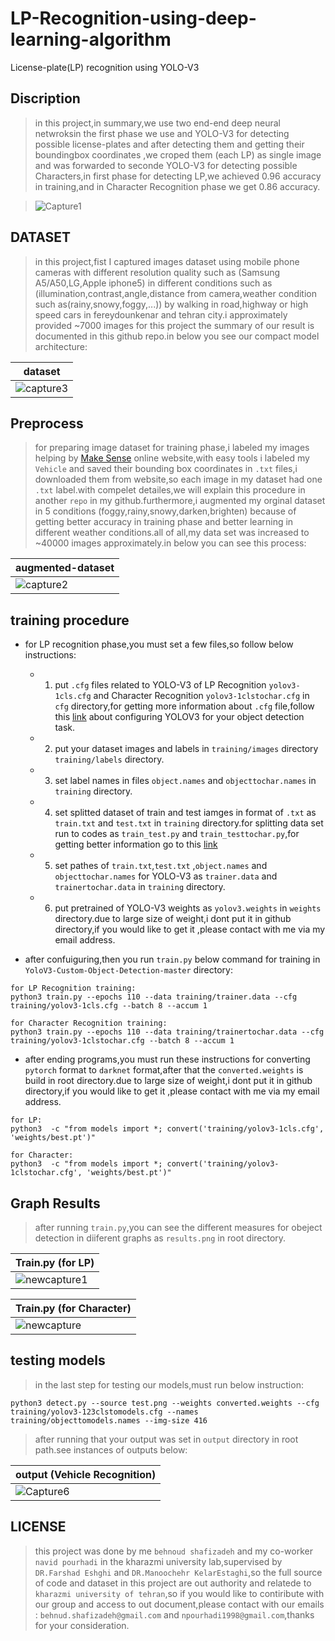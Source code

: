# LP-Recognition-using-deep-learning-algorithm
License-plate(LP) recognition using YOLO-V3

## Discription
> in this project,in summary,we use two end-end deep neural netwroksin the first phase we use and YOLO-V3 for detecting possible license-plates and after detecting them and getting their boundingbox coordinates ,we croped them (each LP) as single image and was forwarded to seconde YOLO-V3 for detecting possible Characters,in first phase for detecting LP,we achieved 0.96 accuracy in training,and in Character Recognition phase we get 0.86 accuracy.

> ![Capture1](https://user-images.githubusercontent.com/53394692/110437818-05442300-80cb-11eb-82e2-2c9efeaffc5f.PNG)

## DATASET
> in this project,fist I captured images dataset using mobile phone cameras with different resolution quality such as (Samsung A5/A50,LG,Apple iphone5) in different conditions such as (illumination,contrast,angle,distance from camera,weather condition such as(rainy,snowy,foggy,...)) by walking in road,highway or high speed cars in fereydounkenar and tehran city.i approximately provided ~7000 images for this project the summary of our result is documented in this github repo.in below you see our compact model architecture:

|                         dataset                                       | 
| --------------------------------------------------------------------- | 
| ![capture3](https://user-images.githubusercontent.com/53394692/110442347-fca21b80-80cf-11eb-80e4-a4447fe526e4.PNG) | 


## Preprocess
> for preparing image dataset for training phase,i labeled my images helping by [Make Sense](https://www.makesense.ai/) online website,with easy tools i labeled my `Vehicle`  and saved their bounding box coordinates in `.txt` files,i downloaded them from website,so each image in my dataset had one `.txt` label.with compelet detailes,we will explain this procedure in another `repo` in my github.furthermore,i augmented my orginal dataset in 5 conditions (foggy,rainy,snowy,darken,brighten) because of getting better accuracy in training phase and better learning in different weather conditions.all of all,my data set was increased to ~40000 images approximately.in below you can see this process:

|                         augmented-dataset                                       | 
| --------------------------------------------------------------------- | 
| ![capture2](https://user-images.githubusercontent.com/53394692/110441840-738ae480-80cf-11eb-8ffb-cbdc2ef007a7.PNG) | 


 
## training procedure
* for LP recognition phase,you must set a few files,so follow below instructions:

  * 1. put `.cfg` files related to YOLO-V3 of LP Recognition `yolov3-1cls.cfg` and Character Recognition `yolov3-1clstochar.cfg` in `cfg` directory,for getting more information about `.cfg` file,follow this [link](https://medium.com/analytics-vidhya/custom-object-detection-with-yolov3-8f72fe8ced79) about configuring YOLOV3 for your object detection task.
  
  * 2. put your dataset images and labels in `training/images` directory `training/labels` directory.
  
  * 3. set label names in files `object.names` and `objecttochar.names`  in `training` directory.
  
  * 4. set splitted dataset of train and test iamges in format of `.txt` as `train.txt` and `test.txt` in `training` directory.for splitting data set run to codes as `train_test.py` and  `train_testtochar.py`,for getting better information go to this [link](https://medium.com/analytics-vidhya/custom-object-detection-with-yolov3-8f72fe8ced79)
  
  * 5. set pathes of `train.txt`,`test.txt` ,`object.names` and `objecttochar.names` for  YOLO-V3 as `trainer.data` and `trainertochar.data` in `training` directory. 
   
  * 6. put pretrained of YOLO-V3 weights as `yolov3.weights` in `weights` directory.due to large size of weight,i dont put it in github directory,if you would like to get it ,please contact with me via my email address. 

* after confuiguring,then you run `train.py` below command for training in `YoloV3-Custom-Object-Detection-master` directory:
```
for LP Recognition training:
python3 train.py --epochs 110 --data training/trainer.data --cfg training/yolov3-1cls.cfg --batch 8 --accum 1

for Character Recognition training:
python3 train.py --epochs 110 --data training/trainertochar.data --cfg training/yolov3-1clstochar.cfg --batch 8 --accum 1
```
* after ending programs,you must run these instructions for converting `pytorch` format to `darknet` format,after that the `converted.weights` is build in root directory.due to large size of weight,i dont put it in github directory,if you would like to get it ,please contact with me via my email address. 

```
for LP:
python3  -c "from models import *; convert('training/yolov3-1cls.cfg', 'weights/best.pt')"

for Character:
python3  -c "from models import *; convert('training/yolov3-1clstochar.cfg', 'weights/best.pt')"

```

## Graph Results
> after running `train.py`,you can see the different measures for obeject detection in diiferent graphs as `results.png` in root directory.

| Train.py (for LP) |
| ------------- |
| ![newcapture1](https://user-images.githubusercontent.com/53394692/110774811-7292b800-8273-11eb-8103-bfb5e660e042.PNG) |

| Train.py (for Character) |
| ------------- |
| ![newcapture](https://user-images.githubusercontent.com/53394692/110774582-352e2a80-8273-11eb-9a21-f0ee58a248d2.PNG) |

## testing models
> in the last step for testing our models,must run below instruction:
```
python3 detect.py --source test.png --weights converted.weights --cfg training/yolov3-123clstomodels.cfg --names training/objecttomodels.names --img-size 416
```
> after running that your output was set in `output` directory in root path.see instances of outputs below:

|    output (Vehicle Recognition)  |                   
| -------------------------------- |  
| ![Capture6](https://user-images.githubusercontent.com/53394692/110754827-7ca9bc00-825d-11eb-8bd1-118ef8f97733.PNG) |
 


## LICENSE
> this project was done by me `behnoud shafizadeh` and my co-worker `navid pourhadi` in the kharazmi university lab,supervised by `DR.Farshad Eshghi` and `DR.Manoochehr KelarEstaghi`,so the full source of code and dataset in this project are out authority and relatede to `kharazmi university of tehran`,so if you would like to contiribute with our group and access to out document,please contact with our emails : `behnud.shafizadeh@gmail.com` and `npourhadi1998@gmail.com`,thanks for your consideration.
